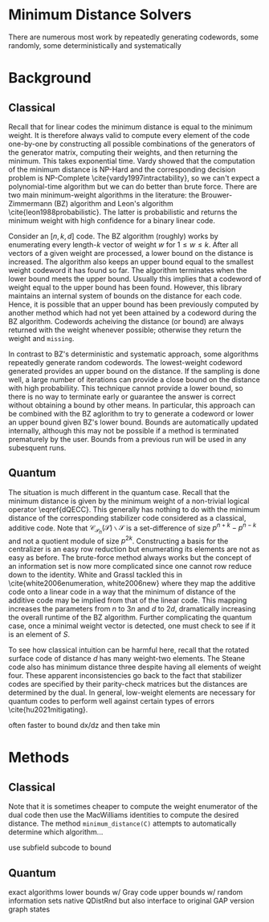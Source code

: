 # Minimum Distance Solvers

There are numerous 
most work by repeatedly generating codewords, some randomly, some deterministically and systematically

# Background
## Classical
Recall that for linear codes the minimum distance is equal to the minimum weight. It is therefore always valid to compute every element of the code one-by-one by constructing all possible combinations of the generators of the generator matrix, computing their weights, and then returning the minimum. This takes exponential time. Vardy showed that the computation of the minimum distance is NP-Hard and the corresponding decision problem is NP-Complete \cite{vardy1997intractability}, so we can't expect a polynomial-time algorithm but we can do better than brute force. There are two main minimum-weight algorithms in the literature: the Brouwer-Zimmermann (BZ) algorithm and Leon's algorithm \cite{leon1988probabilistic}. The latter is probabilistic and returns the minimum weight with high confidence for a binary linear code.

Consider an $[n, k, d]$ code. The BZ algorithm (roughly) works by enumerating every length-$k$ vector of weight $w$ for $1 \leq w \leq k$. After all vectors of a given weight are processed, a lower bound on the distance is increased. The algorithm also keeps an upper bound equal to the smallest weight codeword it has found so far. The algorithm terminates when the lower bound meets the upper bound. Usually this implies that a codeword of weight equal to the upper bound has been found. However, this library maintains an internal system of bounds on the distance for each code. Hence, it is possible that an upper bound has been previously computed by another method which had not yet been attained by a codeword during the BZ algorithm. Codewords acheiving the distance (or bound) are always returned with the weight whenever possible; otherwise they return the weight and `missing`.

In contrast to BZ's deterministic and systematic approach, some algorithms repeatedly generate random codewords. The lowest-weight codeword generated provides an upper bound on the distance. If the sampling is done well, a large number of iterations can provide a close bound on the distance with high probabiliity. This technique cannot provide a lower bound, so there is no way to terminate early or guarantee the answer is correct without obtaining a bound by other means. In particular, this approach can be combined with the BZ aglorithm to try to generate a codeword or lower an upper bound given BZ's lower bound. Bounds are automatically updated internally, although this may not be possible if a method is terminated prematurely by the user. Bounds from a previous run will be used in any subesquent runs.

## Quantum
The situation is much different in the quantum case. Recall that the minimum distance is given by the minimum weight of a non-trivial logical operator \eqref{dQECC}. This generally has nothing to do with the minimum distance of the corresponding stabilizer code considered as a classical, additive code. Note that $\mathcal{C}_{\mathcal{P}_n}(\mathcal{S}) \backslash \mathcal{S}$ is a set-difference of size $p^{n + k} - p^{n - k}$ and not a quotient module of size $p^{2k}$. Constructing a basis for the centralizer is an easy row reduction but enumerating its elements are not as easy as before. The brute-force method always works but the concept of an information set is now more complicated since one cannot row reduce down to the identity. White and Grassl tackled this in \cite{white2006enumeration, white2006new} where they map the additive code onto a linear code in a way that the minimum of distance of the additive code may be implied from that of the linear code. This mapping increases the parameters from $n$ to $3n$ and $d$ to $2d$, dramatically increasing the overall runtime of the BZ algorithm. Further complicating the quantum case, once a minimal weight vector is detected, one must check to see if it is an element of $S$.

To see how classical intuition can be harmful here, recall that the rotated surface code of distance $d$ has many weight-two elements. The Steane code also has minimum distance three despite having all elements of weight four. These apparent inconsistencies go back to the fact that stabilizer codes are specified by their parity-check matrices but the distances are determined by the dual. In general, low-weight elements are necessary for quantum codes to perform well against certain types of errors \cite{hu2021mitigating}.

often faster to bound dx/dz and then take min

# Methods
## Classical


Note that it is sometimes cheaper to compute the weight enumerator of the dual code then use the MacWilliams identities to compute the desired distance. The method `minimum_distance(C)` attempts to automatically determine which algorithm...


use subfield subcode to bound

## Quantum

exact algorithms
lower bounds w/ Gray code
upper bounds w/ random information sets
native QDistRnd but also interface to original GAP version
graph states
